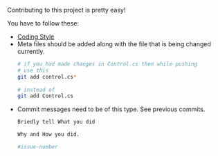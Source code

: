Contributing to this project is pretty easy!

You have to follow these:
* [Coding Style](/CodingStyle.md)
* Meta files should be added along with the file that is being changed currently.
  ```sh
  # if you had made changes in Control.cs then while pushing
  # use this
  git add control.cs*
 
  # instead of 
  git add Control.cs
  ```
* Commit messages need to be of this type. See previous commits.
  ```sh
  Briedly tell What you did
  
  Why and How you did.
  
  #issue-number
  ```
